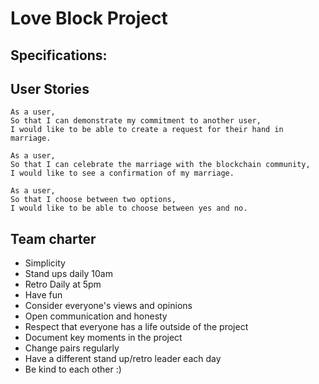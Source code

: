 # Love Block Project

## Specifications:

## User Stories

```
As a user,
So that I can demonstrate my commitment to another user,
I would like to be able to create a request for their hand in marriage.

As a user,
So that I can celebrate the marriage with the blockchain community,
I would like to see a confirmation of my marriage.

As a user,
So that I choose between two options,
I would like to be able to choose between yes and no.
```
## Team charter

* Simplicity
* Stand ups daily 10am
* Retro Daily at 5pm
* Have fun
* Consider everyone's views and opinions
* Open communication and honesty
* Respect that everyone has a life outside of the project
* Document key moments in the project
* Change pairs regularly
* Have a different stand up/retro leader each day
* Be kind to each other :)
